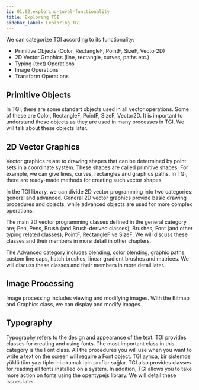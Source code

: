 ```yaml
---
id: 01.02.exploring-tuval-functionality
title: Exploring TGI
sidebar_label: Exploring TGI
---
```


We can categorize TGI according to its functionality:

  - Primitive Objects (Color, RectangleF, PointF, SizeF, Vector2D)
  - 2D Vector Graphics (line, rectangle, curves, paths etc.)
  - Typing (text) Operations
  - Image Operations
  - Transform Operations

## Primitive Objects
In TGI, there are some standart objects used in all vector operations. Some of these are Color, RectangleF, PointF, SizeF, Vector2D. It is important to understand these objects as they are used in many processes in TGI. We will talk about these objects later.

## 2D Vector Graphics

Vector graphics relate to drawing shapes that can be determined by point sets in a coordinate system. These shapes are called primitive shapes; For example, we can give lines, curves, rectangles and graphics paths. In TGI, there are ready-made methods for creating such vector shapes.

In the TGI library, we can divide 2D vector programming into two categories: general and advanced. General 2D vector graphics provide basic drawing procedures and objects, while advanced objects are used for more complex operations.

The main 2D vector programming classes defined in the general category are; Pen, Pens, Brush (and Brush-derived classes), Brushes, Font (and other typing related classes), PointF, RectangleF ve SizeF. We will discuss these classes and their members in more detail in other chapters.

The Advanced category includes blending, color blending, graphic paths, custom line caps, hatch brushes, linear gradient brushes and matrices. We will discuss these classes and their members in more detail later.

## Image Processing
Image processing includes viewing and modifying images. With the Bitmap and Graphics class, we can display and modify images.

## Typography
Typography refers to the design and appearance of the text. TGI provides classes for creating and using fonts. The most important class in this category is the Font class. All the procedures you will use when you want to write a text on the screen will require a Font object. TGI ayrıca, bir sistemde yüklü tüm yazı tiplerini okumak için sınıflar sağlar. TGI also provides classes for reading all fonts installed on a system. In addition, TGI allows you to take more action on fonts using the opentypejs library. We will detail these issues later.
